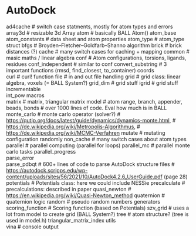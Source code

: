 # AutoDock

ad4cache                # switch case statments, mostly for atom types and errors
array3d                 # resizable 3d Array
atom                    # basically BALL Atom()
atom_base               
atom_constants          # data sheet and atom properties
atom_type               # atom_type struct 
bfgs                    # Broyden–Fletcher–Goldfarb–Shanno algorithm
brick                   # brick distances (?)
cache                   # many switch cases for caching + mapping
common                  # masic maths / linear algebra
conf                    # Atom configurations, torsions, ligands, residues
conf_independent        # similar to conf
convert_substring       # 3 important functions (rmsd, find_closest, to_container)
coords                  
curl                    # curl! function
file                    # in and out file handling
grid                    # grid class: linear algebra, voxels (= BALL System?)
grid_dim                # grid stuff
igrid                   # grid stuff
incrementable           
int_pow
macros  
matrix                  # matrix, triangular matrix
model                   # atom range, branch, appender, beads, bonds
                        # over 1000 lines of code. Eval how much is in BALL
monte_carlo             # monte carlo operator (solver?)
                        # https://qutip.org/docs/latest/guide/dynamics/dynamics-monte.html, 
                        # https://de.wikipedia.org/wiki/Metropolis-Algorithmus, 
                        # https://de.wikipedia.org/wiki/MCMC-Verfahren
mutate                  # mutating configuration randomly
non_cache               # many switch cases about atom types
parallel                # parallel computing (parallel for loops)
parallel_mc             # parallel monte carlo tasks
parallel_progress       
parse_error             
parse_pdbqt             # 600+ lines of code to parse AutoDock structure files
                        # https://autodock.scripps.edu/wp-content/uploads/sites/56/2021/10/AutoDock4.2.6_UserGuide.pdf (page 28)
potentials              # Potentials class: here we could include NESSie
precalculate            # precalculations: described in paper
quasi_newton            # https://en.wikipedia.org/wiki/Quasi-Newton_method
quaternion              # quaternion logic
random                  # pseudo random numbers generators
scoring_function        # Scoring function (based on Potentials)
szv_grid                # uses a lot from model to create grid (BALL System?)
tree                    # atom structure? (tree is used in model.h)
triangular_matrix_index 
utils                   
vina                    # console output